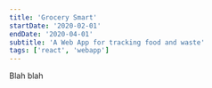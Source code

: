 ```yaml
---
title: 'Grocery Smart'
startDate: '2020-02-01'
endDate: '2020-04-01'
subtitle: 'A Web App for tracking food and waste'
tags: ['react', 'webapp']
---
```


Blah blah
